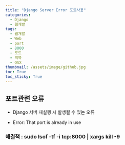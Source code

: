 ```yaml
---
title: "Django Server Error 포트사용"
categories:
  - Django
  - 웹개발
tags:
  - 웹개발
  - Web
  - port
  - 8000
  - 포트
  - 맥북
  - OSX
thumbnail: /assets/image/github.jpg
toc: True
toc_sticky: True
---
```


## 포트관련 오류
  - Django 서버 재실행 시 발생될 수 있는 오류
   * Error: That port is already in use

 ### 해결책 : sudo lsof -tf -i tcp:8000 | xargs kill -9   
   